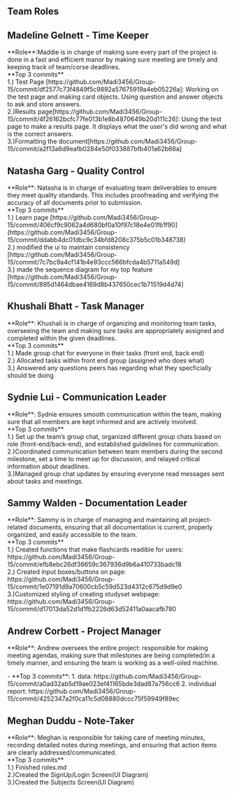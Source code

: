 ## Team Roles

## Madeline Gelnett - Time Keeper
<p>**Role**:Maddie is in charge of making sure every part of the project is done in a fast and efficient manor by making sure meeting are timely and keeping track of team/corse deadlines.<br>
**Top 3 commits**<br>
1.) Test Page [https://github.com/Madi3456/Group-15/commit/df2577c73f4849f5c9892a57675919a4eb05226a]: Working on the test page and making card objects. Using question and answer objects to ask and store answers.
<br>
2.)Results page[https://github.com/Madi3456/Group-15/commit/4f26162bcfc77fe013b1e8b4870649b20d111c26]: Using the test page to make a results page. It displays what the user's did wrong and what is the correct answers. 
<br>
3.)Formatting the document[https://github.com/Madi3456/Group-15/commit/a2f13a6d9eafb0284e50f033887bfb401a62b66a]
</p>

## Natasha Garg - Quality Control
<p>**Role**: Natasha is in charge of evaluating team deliverables to ensure they meet quality standards. This includes proofreading and verifying the accuracy of all documents prior to submission.

<br>
**Top 3 commits**
<br>
1.) Learn page [https://github.com/Madi3456/Group-15/commit/406cf9c9062a4d680bf0a10f97c18e4e01fb1f90](https://github.com/Madi3456/Group-15/commit/ddabb4dc01dbc9c34bfd8208c375b5c01b348738)
<br>
2.) modified the ui to maintain consistency [https://github.com/Madi3456/Group-15/commit/7c7bc9a4cf141b4e93ccc566bfcda4b5711a549d]
<br>
3.) made the sequence diagram for my top feature [https://github.com/Madi3456/Group-15/commit/895d1464dbae4169d8b437650cec1b71519d4d74]
</p>

## Khushali Bhatt - Task Manager
<p>**Role**: Khushali is in charge of organizing and monitoring team tasks, overseeing the team and making sure tasks are appropriately assigned and completed within the given deadlines.

<br>
**Top 3 commits**
<br>
1.) Made group chat for everyone in their tasks (front end, back end)
<br>
2.) Allocated tasks within front end group (assigned who does what)
<br>
3.) Answered any questions peers has regarding what they specficially should be doing 
</p>

## Sydnie Lui - Communication Leader
<p>**Role**: Sydnie ensures smooth communication within the team, making sure that all members are kept informed and are actively involved.

<br>
**Top 3 commits**
<br>
1.) Set up the team’s group chat, organized different group chats based on role (front-end/back-end), and established guidelines for communication.
<br>
2.)Coordinated communication between team members during the second milestone, set a time to meet up for discussion, and relayed critical information about deadlines.
<br>
3.)Managed group chat updates by ensuring everyone read messages sent about tasks and meetings.
</p>


## Sammy Walden - Documentation Leader
<p>**Role**: Sammy is in charge of managing and maintaining all project-related documents, ensuring that all documentation is current, properly organized, and easily accessible to the team.

<br>
**Top 3 commits**
<br>
1.) Created functions that make flashcards readible for users: https://github.com/Madi3456/Group-15/commit/efb8ebc26df36659c367936d9b6a410733badc18 
<br>
2.) Created input boxes/buttons on page: https://github.com/Madi3456/Group-15/commit/1e07191d9a70600cb5c59d523d4312c675d9d9e0
<br>
3.)Customized styling of creating studyset webpage: https://github.com/Madi3456/Group-15/commit/d17013da52d1d1fb2226d63d52411a0aacafb780


</p>

## Andrew Corbett - Project Manager
<p>**Role**: Andrew oversees the entire project: responsible for making meeting agendas, making sure that milestones are being completed/in a timely manner, and ensuring the team is working as a well-oiled machine.</p>
- **Top 3 commits**:
  1. data: https://github.com/Madi3456/Group-15/commit/a0ad32ab5d19ae023ef41165bde3dad87a756cc6
  2. individual report: https://github.com/Madi3456/Group-15/commit/4252347a2f0ca11c5d08880dccc75f59949f89ec

## Meghan Duddu - Note-Taker
<p>**Role**: Meghan is responsible for taking care of meeting minutes, recording detailed notes during meetings, and ensuring that action items are clearly addressed/communicated.

<br>
**Top 3 commits**
<br>
1.) Finished roles.md
<br>
2.)Created the SignUp/Login Screen(UI Diagram)
<br>
3.)Created the Subjects Screen(UI Diagram)
</p>

